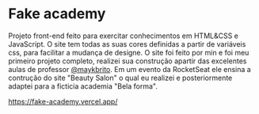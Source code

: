 # Fake academy

Projeto front-end feito para exercitar conhecimentos em HTML&CSS e JavaScript. O site tem todas as suas cores definidas a partir de variáveis css, para facilitar a mudança de designe. O site foi feito por min e foi meu primeiro projeto completo, realizei sua construção apartir das excelentes aulas de professor [@maykbrito](https://github.com/maykbrito). Em um evento da RocketSeat ele ensina a contrução do site "Beauty Salon" o qual eu realizei e posteriormente adaptei para a ficticia academia "Bela forma". 

https://fake-academy.vercel.app/

